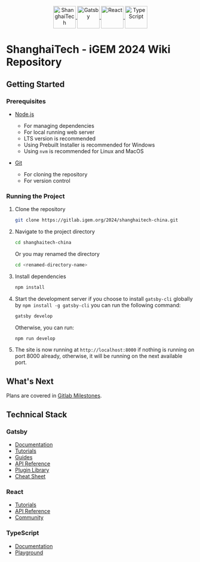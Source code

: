 <p style="text-align:center;">
  <a href="https://www.shanghaitech.edu.cn/">
    <img alt="ShanghaiTech" src="https://static.igem.wiki/teams/5174/repo-readme/shanghaitech-logo.svg" width="60" style="vertical-align: middle;" />
  </a>
  <a href="https://www.gatsbyjs.com/">
    <img alt="Gatsby" src="https://static.igem.wiki/teams/5174/repo-readme/gatsby-logo.svg" width="60" style="vertical-align: middle;" />
  </a>
  <a href="https://react.dev/">
    <img alt="React" src="https://static.igem.wiki/teams/5174/repo-readme/react-logo.svg" width="60" style="vertical-align: middle;" />
  </a>
  <a href="https://www.typescriptlang.org/">
    <img alt="TypeScript" src="https://static.igem.wiki/teams/5174/repo-readme/typescript-logo.svg" width="60" style="vertical-align: middle;" />
  </a>
</p>


# ShanghaiTech - iGEM 2024 Wiki Repository


## Getting Started

### Prerequisites

- [Node.js](https://nodejs.org/en/download/)
  - For managing dependencies
  - For local running web server
  - LTS version is recommended
  - Using Prebuilt Installer is recommended for Windows
  - Using `nvm` is recommended for Linux and MacOS

- [Git](https://git-scm.com/downloads)
  - For cloning the repository
  - For version control

### Running the Project

1. Clone the repository
    ```bash
    git clone https://gitlab.igem.org/2024/shanghaitech-china.git
    ```
2. Navigate to the project directory
    ```bash
    cd shanghaitech-china
    ```
    Or you may renamed the directory
    ```bash
    cd <renamed-directory-name>
    ```
    
3. Install dependencies
    ```bash
    npm install
    ```

4. Start the development server if you choose to install `gatsby-cli` globally by `npm install -g gatsby-cli` you can run the following command:
    ```bash
    gatsby develop
    ```
    Otherwise, you can run:
    ```bash
    npm run develop
    ```

5. The site is now running at `http://localhost:8000` if nothing is running on port 8000 already, otherwise, it will be running on the next available port.


## What's Next

Plans are covered in [Gitlab Milestones](https://gitlab.igem.org/2024/shanghaitech-china/-/milestones).

    
## Technical Stack

### Gatsby
- [Documentation](https://www.gatsbyjs.com/docs/?utm_source=starter&utm_medium=readme&utm_campaign=minimal-starter-ts)
- [Tutorials](https://www.gatsbyjs.com/docs/tutorial/?utm_source=starter&utm_medium=readme&utm_campaign=minimal-starter-ts)
- [Guides](https://www.gatsbyjs.com/docs/how-to/?utm_source=starter&utm_medium=readme&utm_campaign=minimal-starter-ts)
- [API Reference](https://www.gatsbyjs.com/docs/api-reference/?utm_source=starter&utm_medium=readme&utm_campaign=minimal-starter-ts)
- [Plugin Library](https://www.gatsbyjs.com/plugins?utm_source=starter&utm_medium=readme&utm_campaign=minimal-starter-ts)
- [Cheat Sheet](https://www.gatsbyjs.com/docs/cheat-sheet/?utm_source=starter&utm_medium=readme&utm_campaign=minimal-starter-ts)

### React

- [Tutorials](https://react.dev/learn)
- [API Reference](https://react.dev/reference/react)
- [Community](https://react.dev/community)

### TypeScript

- [Documentation](https://www.typescriptlang.org/docs/)
- [Playground](https://www.typescriptlang.org/play)
